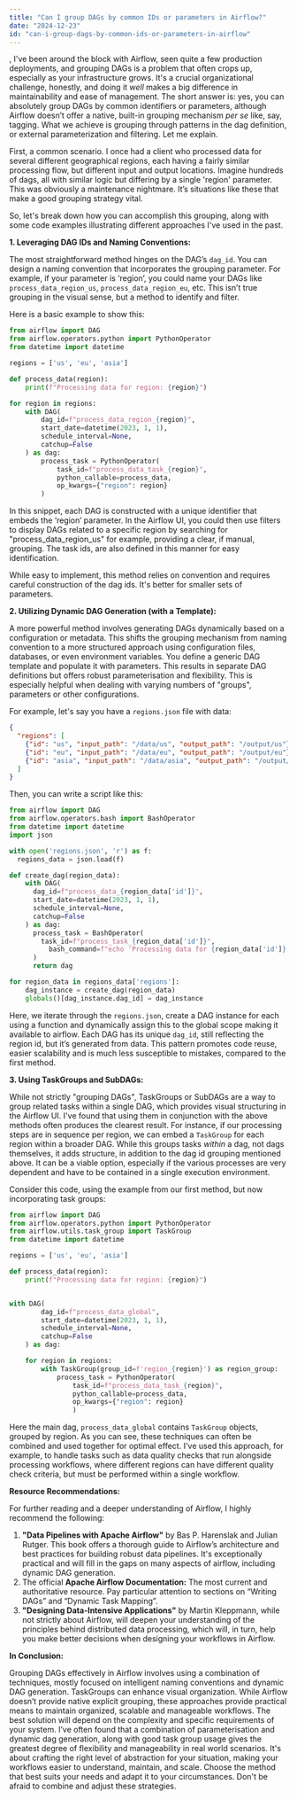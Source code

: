 ```yaml
---
title: "Can I group DAGs by common IDs or parameters in Airflow?"
date: "2024-12-23"
id: "can-i-group-dags-by-common-ids-or-parameters-in-airflow"
---
```


,  I've been around the block with Airflow, seen quite a few production deployments, and grouping DAGs is a problem that often crops up, especially as your infrastructure grows. It's a crucial organizational challenge, honestly, and doing it *well* makes a big difference in maintainability and ease of management. The short answer is: yes, you can absolutely group DAGs by common identifiers or parameters, although Airflow doesn’t offer a native, built-in grouping mechanism *per se* like, say, tagging. What we achieve is grouping through patterns in the dag definition, or external parameterization and filtering. Let me explain.

First, a common scenario. I once had a client who processed data for several different geographical regions, each having a fairly similar processing flow, but different input and output locations. Imagine hundreds of dags, all with similar logic but differing by a single 'region' parameter. This was obviously a maintenance nightmare. It’s situations like these that make a good grouping strategy vital.

So, let's break down how you can accomplish this grouping, along with some code examples illustrating different approaches I've used in the past.

**1. Leveraging DAG IDs and Naming Conventions:**

The most straightforward method hinges on the DAG’s `dag_id`. You can design a naming convention that incorporates the grouping parameter. For example, if your parameter is ‘region’, you could name your DAGs like `process_data_region_us`, `process_data_region_eu`, etc. This isn’t true grouping in the visual sense, but a method to identify and filter.

Here is a basic example to show this:

```python
from airflow import DAG
from airflow.operators.python import PythonOperator
from datetime import datetime

regions = ['us', 'eu', 'asia']

def process_data(region):
    print(f"Processing data for region: {region}")

for region in regions:
    with DAG(
        dag_id=f"process_data_region_{region}",
        start_date=datetime(2023, 1, 1),
        schedule_interval=None,
        catchup=False
    ) as dag:
        process_task = PythonOperator(
            task_id=f"process_data_task_{region}",
            python_callable=process_data,
            op_kwargs={"region": region}
        )
```

In this snippet, each DAG is constructed with a unique identifier that embeds the ‘region’ parameter. In the Airflow UI, you could then use filters to display DAGs related to a specific region by searching for "process_data_region_us" for example, providing a clear, if manual, grouping. The task ids, are also defined in this manner for easy identification.

While easy to implement, this method relies on convention and requires careful construction of the dag ids. It's better for smaller sets of parameters.

**2. Utilizing Dynamic DAG Generation (with a Template):**

A more powerful method involves generating DAGs dynamically based on a configuration or metadata. This shifts the grouping mechanism from naming convention to a more structured approach using configuration files, databases, or even environment variables. You define a generic DAG template and populate it with parameters. This results in separate DAG definitions but offers robust parameterisation and flexibility. This is especially helpful when dealing with varying numbers of "groups", parameters or other configurations.

For example, let's say you have a `regions.json` file with data:

```json
{
  "regions": [
    {"id": "us", "input_path": "/data/us", "output_path": "/output/us"},
    {"id": "eu", "input_path": "/data/eu", "output_path": "/output/eu"},
    {"id": "asia", "input_path": "/data/asia", "output_path": "/output/asia"}
  ]
}
```

Then, you can write a script like this:

```python
from airflow import DAG
from airflow.operators.bash import BashOperator
from datetime import datetime
import json

with open('regions.json', 'r') as f:
  regions_data = json.load(f)

def create_dag(region_data):
    with DAG(
      dag_id=f"process_data_{region_data['id']}",
      start_date=datetime(2023, 1, 1),
      schedule_interval=None,
      catchup=False
    ) as dag:
      process_task = BashOperator(
        task_id=f"process_task_{region_data['id']}",
          bash_command=f"echo 'Processing data for {region_data['id']} from {region_data['input_path']} to {region_data['output_path']}'"
      )
      return dag

for region_data in regions_data['regions']:
    dag_instance = create_dag(region_data)
    globals()[dag_instance.dag_id] = dag_instance
```

Here, we iterate through the `regions.json`, create a DAG instance for each using a function and dynamically assign this to the global scope making it available to airflow. Each DAG has its unique `dag_id`, still reflecting the region id, but it’s generated from data. This pattern promotes code reuse, easier scalability and is much less susceptible to mistakes, compared to the first method.

**3. Using TaskGroups and SubDAGs:**

While not strictly "grouping DAGs", TaskGroups or SubDAGs are a way to group related tasks within a single DAG, which provides visual structuring in the Airflow UI. I've found that using them in conjunction with the above methods often produces the clearest result. For instance, if our processing steps are in sequence per region, we can embed a `TaskGroup` for each region within a broader DAG. While this groups tasks *within* a dag, not dags themselves, it adds structure, in addition to the dag id grouping mentioned above. It can be a viable option, especially if the various processes are very dependent and have to be contained in a single execution environment.

Consider this code, using the example from our first method, but now incorporating task groups:

```python
from airflow import DAG
from airflow.operators.python import PythonOperator
from airflow.utils.task_group import TaskGroup
from datetime import datetime

regions = ['us', 'eu', 'asia']

def process_data(region):
    print(f"Processing data for region: {region}")


with DAG(
        dag_id=f"process_data_global",
        start_date=datetime(2023, 1, 1),
        schedule_interval=None,
        catchup=False
    ) as dag:

    for region in regions:
        with TaskGroup(group_id=f'region_{region}') as region_group:
            process_task = PythonOperator(
                task_id=f"process_data_task_{region}",
                python_callable=process_data,
                op_kwargs={"region": region}
                )
```

Here the main dag, `process_data_global` contains `TaskGroup` objects, grouped by region. As you can see, these techniques can often be combined and used together for optimal effect. I've used this approach, for example, to handle tasks such as data quality checks that run alongside processing workflows, where different regions can have different quality check criteria, but must be performed within a single workflow.

**Resource Recommendations:**

For further reading and a deeper understanding of Airflow, I highly recommend the following:

1.  **"Data Pipelines with Apache Airflow"** by Bas P. Harenslak and Julian Rutger. This book offers a thorough guide to Airflow’s architecture and best practices for building robust data pipelines. It's exceptionally practical and will fill in the gaps on many aspects of airflow, including dynamic DAG generation.
2.  The official **Apache Airflow Documentation:** The most current and authoritative resource. Pay particular attention to sections on “Writing DAGs” and “Dynamic Task Mapping”.
3.  **"Designing Data-Intensive Applications"** by Martin Kleppmann, while not strictly about Airflow, will deepen your understanding of the principles behind distributed data processing, which will, in turn, help you make better decisions when designing your workflows in Airflow.

**In Conclusion:**

Grouping DAGs effectively in Airflow involves using a combination of techniques, mostly focused on intelligent naming conventions and dynamic DAG generation. TaskGroups can enhance visual organization. While Airflow doesn’t provide native explicit grouping, these approaches provide practical means to maintain organized, scalable and manageable workflows. The best solution will depend on the complexity and specific requirements of your system. I’ve often found that a combination of parameterisation and dynamic dag generation, along with good task group usage gives the greatest degree of flexibility and manageability in real world scenarios. It's about crafting the right level of abstraction for your situation, making your workflows easier to understand, maintain, and scale. Choose the method that best suits your needs and adapt it to your circumstances. Don't be afraid to combine and adjust these strategies.
